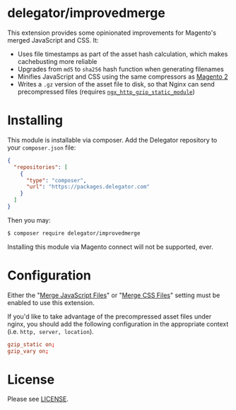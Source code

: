 # delegator/improvedmerge

This extension provides some opinionated improvements for Magento's merged JavaScript and CSS. It:

 - Uses file timestamps as part of the asset hash calculation, which makes cachebusting more reliable
 - Upgrades from `md5` to `sha256` hash function when generating filenames
 - Minifies JavaScript and CSS using the same compressors as [Magento 2][magento-2]
 - Writes a `.gz` version of the asset file to disk, so that Nginx can send precompressed files (requires  [`ngx_http_gzip_static_module`][nginx-gzip-static])

# Installing

This module is installable via composer. Add the Delegator repository to your
`composer.json` file:

```json
{
  "repositories": [
    {
      "type": "composer",
      "url": "https://packages.delegator.com"
    }
  ]
}
```

Then you may:

```bash
$ composer require delegator/improvedmerge
```

Installing this module via Magento connect will not be supported, ever.

# Configuration

Either the "[Merge JavaScript Files][merge-js]" or
"[Merge CSS Files][merge-css]" setting must be enabled to use this
extension.

If you'd like to take advantage of the precompressed asset files under nginx, you should add the following configuration in the appropriate context (i.e. `http, server, location`).

```conf
gzip_static on;
gzip_vary on;
```

# License

Please see [LICENSE][license].

[license]: LICENSE
[merge-css]: http://docs.magento.com/m1/ce/user_guide/design/merge-css.html
[merge-js]: http://docs.magento.com/m1/ce/user_guide/design/merge-javascript.html
[magento-2]: https://github.com/magento/magento2
[nginx-gzip-static]: http://nginx.org/en/docs/http/ngx_http_gzip_static_module.html
